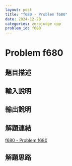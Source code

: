 ```yaml
---
layout: post
title: "f680 - Problem f680"
date: 2024-12-20
categories: zerojudge cpp
problem_id: f680
---
```


# Problem f680

## 題目描述



## 輸入說明



## 輸出說明



## 解題連結

[f680 - Problem f680](https://zerojudge.tw/ShowProblem?problemid=f680)

## 解題思路

